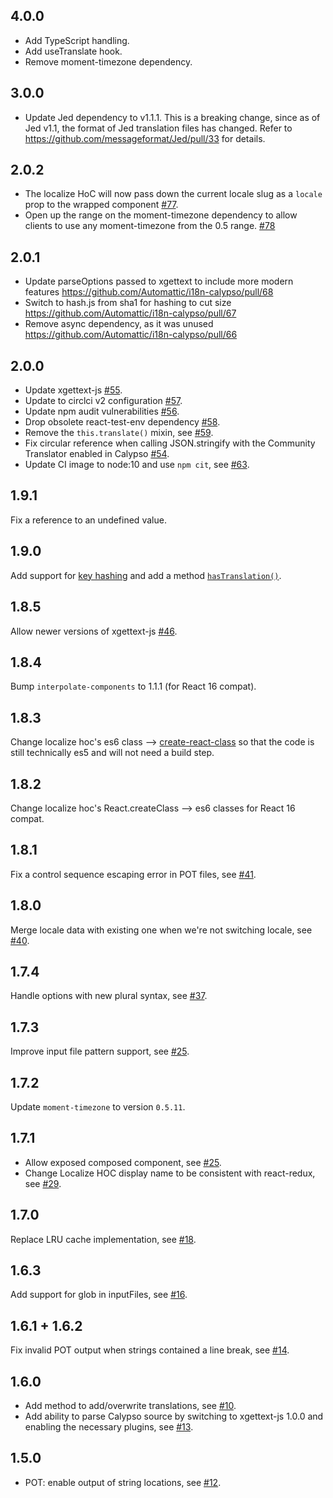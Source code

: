 4.0.0
------

* Add TypeScript handling.
* Add useTranslate hook.
* Remove moment-timezone dependency.

3.0.0
------

* Update Jed dependency to v1.1.1. This is a breaking change, since as of Jed v1.1, the format of Jed translation files has changed. Refer to https://github.com/messageformat/Jed/pull/33 for details.

2.0.2
------

* The localize HoC will now pass down the current locale slug as a `locale` prop to the wrapped component [#77](https://github.com/Automattic/i18n-calypso/pull/77).
* Open up the range on the moment-timezone dependency to allow clients to use any moment-timezone from the 0.5 range. [#78](https://github.com/Automattic/i18n-calypso/pull/78)

2.0.1
------

* Update parseOptions passed to xgettext to include more modern features https://github.com/Automattic/i18n-calypso/pull/68
* Switch to hash.js from sha1 for hashing to cut size https://github.com/Automattic/i18n-calypso/pull/67
* Remove async dependency, as it was unused https://github.com/Automattic/i18n-calypso/pull/66

2.0.0
------

* Update xgettext-js [#55](https://github.com/Automattic/i18n-calypso/pull/55).
* Update to circlci v2 configuration [#57](https://github.com/Automattic/i18n-calypso/pull/57).
* Update npm audit vulnerabilities [#56](https://github.com/Automattic/i18n-calypso/pull/56).
* Drop obsolete react-test-env dependency [#58](https://github.com/Automattic/i18n-calypso/pull/58).
* Remove the `this.translate()` mixin, see [#59](https://github.com/Automattic/i18n-calypso/pull/59).
* Fix circular reference when calling JSON.stringify with the Community Translator enabled in Calypso  [#54](https://github.com/Automattic/i18n-calypso/pull/54).
* Update CI image to node:10 and use `npm cit`, see [#63](https://github.com/Automattic/i18n-calypso/pull/63).

1.9.1
------
Fix a reference to an undefined value.

1.9.0
------
Add support for [key hashing](https://github.com/Automattic/i18n-calypso/#key-hashing) and add a method [`hasTranslation()`](https://github.com/Automattic/i18n-calypso/#hastranslation-method).

1.8.5
------
Allow newer versions of xgettext-js [#46](https://github.com/Automattic/i18n-calypso/pull/46).

1.8.4
------
Bump `interpolate-components` to 1.1.1 (for React 16 compat).

1.8.3
------
Change localize hoc's es6 class --> [create-react-class](https://www.npmjs.com/package/create-react-class) so that the code is still technically es5 and will not need a build step.

1.8.2
------
Change localize hoc's React.createClass --> es6 classes for React 16 compat.

1.8.1
-----
Fix a control sequence escaping error in POT files, see [#41](https://github.com/Automattic/i18n-calypso/pull/41).

1.8.0
-----
Merge locale data with existing one when we're not switching locale, see [#40](https://github.com/Automattic/i18n-calypso/pull/40).

1.7.4
-----
Handle options with new plural syntax, see [#37](https://github.com/Automattic/i18n-calypso/pull/37).

1.7.3
-----
Improve input file pattern support, see [#25](https://github.com/Automattic/i18n-calypso/pull/25).

1.7.2
-----
Update `moment-timezone` to version `0.5.11`.

1.7.1
-----
- Allow exposed composed component, see [#25](https://github.com/Automattic/i18n-calypso/pull/25).
- Change Localize HOC display name to be consistent with react-redux, see [#29](https://github.com/Automattic/i18n-calypso/pull/29).

1.7.0
-----
Replace LRU cache implementation, see [#18](https://github.com/Automattic/i18n-calypso/pull/18).

1.6.3
-----
Add support for glob in inputFiles, see [#16](https://github.com/Automattic/i18n-calypso/pull/16).

1.6.1 + 1.6.2
-------------
Fix invalid POT output when strings contained a line break, see [#14](https://github.com/Automattic/i18n-calypso/pull/14).

1.6.0
-----
- Add method to add/overwrite translations, see [#10](https://github.com/Automattic/i18n-calypso/pull/10).
- Add ability to parse Calypso source by switching to xgettext-js 1.0.0 and enabling the necessary plugins, see [#13](https://github.com/Automattic/i18n-calypso/pull/13).

1.5.0
-----
- POT: enable output of string locations, see [#12](https://github.com/Automattic/i18n-calypso/pull/12).
